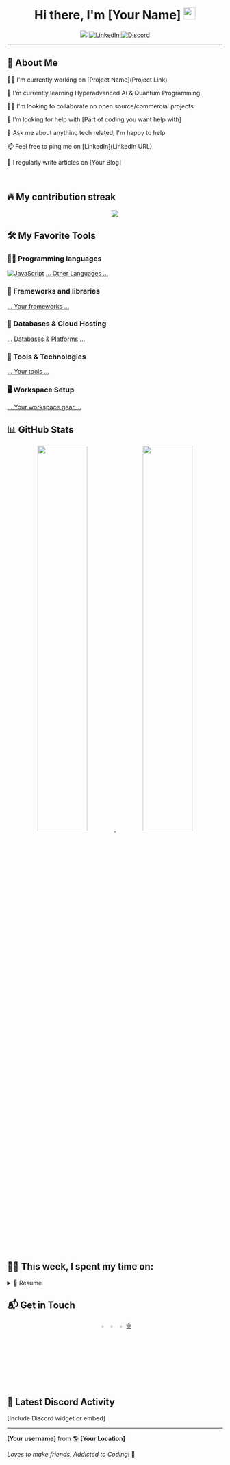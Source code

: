 <h1 align="center">Hi there, I'm [Your Name] <img src="https://media.giphy.com/media/hvRJCLFzcasrR4ia7z/giphy.gif" width="28"> </h1>

<p align="center">
  <a href="[Your Website Link]"><img src="https://img.shields.io/badge/website-%23.svg?&style=for-the-badge&logo=&logoColor=white%22%20alt=%22Website"></a>
  <a href="[Your LinkedIn]"><img src="https://img.shields.io/badge/linkedin-%230077B5.svg?&style=for-the-badge&logo=linkedin&logoColor=white" alt="LinkedIn">
  <a href="[Your Discord]"><img src="https://img.shields.io/badge/Discord-%23.svg?&style=for-the-badge&logo=discord&logoColor=white" alt="Discord"></a>
</p>

<hr>

## 🚀 About Me
👨‍💻 I'm currently working on [Project Name](Project Link)

🧠 I'm currently learning Hyperadvanced AI & Quantum Programming

👯‍♂️ I'm looking to collaborate on open source/commercial projects

🧩 I’m looking for help with [Part of coding you want help with]

💬 Ask me about anything tech related, I'm happy to help

📫 Feel free to ping me on [LinkedIn](LinkedIn URL)

📝 I regularly write articles on [Your Blog]

<br>

## 🔥 My contribution streak

<p align="center">
  <a href="https://github.com/[Your GitHub Username]">
    <img src="https://github-readme-streak-stats.herokuapp.com/?user=[Your GitHub Username]&theme=black-ice&hide_border=true&stroke=0000&background=060A0CD0"/>
  </a>
</p>

## 🛠️ My Favorite Tools

### 👨‍💻 Programming languages

<p>
    <a href="#"><img alt="JavaScript" src="https://custom-icon-badges.herokuapp.com/badge/JavaScript-%23F7DF1E.svg?style=for-the-badge&logo=javascript&logoColor=black"></a>
    <a href="#">... Other Languages ...</a>
</p>

### 🧰 Frameworks and libraries

<p>
    <a href="#">... Your frameworks ...</a>
</p>

### 💽 Databases & Cloud Hosting

<p>
    <a href="#">... Databases & Platforms ...</a>
</p>

### 🔧 Tools & Technologies

<p>
    <a href="#">... Your tools ...</a>
</p>

### 🖥️ Workspace Setup

<p>
    <a href="#">... Your workspace gear ...</a>
</p>

## 📊 GitHub Stats

<p align="center">
  <a href="#">
    <img src="https://github-readme-stats.vercel.app/api?username=[Your GitHub Username]&hide=prs&count_private=true&theme=vue&hide_border=true" width="48%">
  </a>
  <a href="#">
    <img src="https://github-readme-stats.vercel.app/api/top-langs?username=[Your GitHub Username]&show_icons=true&locale=en&layout=compact&theme=vue&hide_border=true" width="48%">
  </a>
</p>

## 👨‍💻 This week, I spent my time on:

<p align="center">
  <!--START_SECTION:waka-->
  <!-- "Code generated by https://github.com/anmol098/waka-readme-stats" -->
  <!--END_SECTION:waka-->
</p>

<details>
  <summary>📃 Resume</summary>

## Education

- 📖 **Your Degree** at [Your University] (Year)

## Experience

- 💼 **Your Job Title** at [Your Company] (Year-Present)

<details>
  <summary>📺 Latest YouTube Videos</summary>
  
<!-- YOUTUBE:START -->
- [Your Latest YouTube Video]
- [Your Second Latest YouTube Video]
<!-- YOUTUBE:END -->
</details>

<details>
<summary>📜 My Recent Blog Posts</summary>

<!-- BLOG-POST:START -->
- [Your Latest Blog Post]
- [Your Second Latest Blog Post]
<!-- BLOG-POST:END -->
</details>
</details>

## 📬 Get in Touch

<p align="center">
<a href="[LinkedIn]"><img src="https://img.icons8.com/color/48/000000/linkedin.png" width="3.5%"/></a>
<a href="[Discord]"><img src="https://img.icons8.com/fluent/48/000000/discord-logo.png" width="3.5%"/></a>
<a href="[Your Email]"><img src="https://img.icons8.com/color/48/000000/gmail.png" width="3.5%"/></a>
<a href="[Your Blog]">🌐</a>
</p>

## 📝 Latest Discord Activity
[Include Discord widget or embed]

---

**[Your username]** from 🌎 **[Your Location]**

<i>Loves to make friends. Addicted to Coding!</i> 🚀
